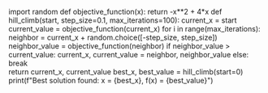 import random
def objective_function(x):
   return -x**2 + 4*x
def hill_climb(start, step_size=0.1, max_iterations=100):
   current_x = start
   current_value = objective_function(current_x)
   for i in range(max_iterations):
       neighbor = current_x + random.choice([-step_size, step_size])
       neighbor_value = objective_function(neighbor)
       if neighbor_value > current_value:
           current_x, current_value = neighbor, neighbor_value
       else:
           break  
   return current_x, current_value
best_x, best_value = hill_climb(start=0)
print(f"Best solution found: x = {best_x}, f(x) = {best_value}")
